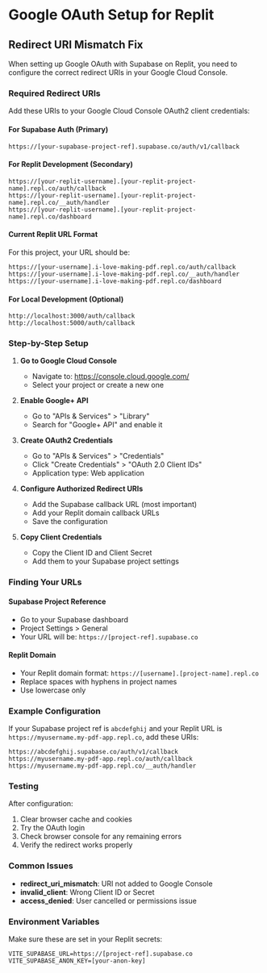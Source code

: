 # Google OAuth Setup for Replit

## Redirect URI Mismatch Fix

When setting up Google OAuth with Supabase on Replit, you need to configure the correct redirect URIs in your Google Cloud Console.

### Required Redirect URIs

Add these URIs to your Google Cloud Console OAuth2 client credentials:

#### For Supabase Auth (Primary)
```
https://[your-supabase-project-ref].supabase.co/auth/v1/callback
```

#### For Replit Development (Secondary)
```
https://[your-replit-username].[your-replit-project-name].repl.co/auth/callback
https://[your-replit-username].[your-replit-project-name].repl.co/__auth/handler
https://[your-replit-username].[your-replit-project-name].repl.co/dashboard
```

#### Current Replit URL Format
For this project, your URL should be:
```
https://[your-username].i-love-making-pdf.repl.co/auth/callback
https://[your-username].i-love-making-pdf.repl.co/__auth/handler
https://[your-username].i-love-making-pdf.repl.co/dashboard
```

#### For Local Development (Optional)
```
http://localhost:3000/auth/callback
http://localhost:5000/auth/callback
```

### Step-by-Step Setup

1. **Go to Google Cloud Console**
   - Navigate to: https://console.cloud.google.com/
   - Select your project or create a new one

2. **Enable Google+ API**
   - Go to "APIs & Services" > "Library"
   - Search for "Google+ API" and enable it

3. **Create OAuth2 Credentials**
   - Go to "APIs & Services" > "Credentials"
   - Click "Create Credentials" > "OAuth 2.0 Client IDs"
   - Application type: Web application

4. **Configure Authorized Redirect URIs**
   - Add the Supabase callback URL (most important)
   - Add your Replit domain callback URLs
   - Save the configuration

5. **Copy Client Credentials**
   - Copy the Client ID and Client Secret
   - Add them to your Supabase project settings

### Finding Your URLs

#### Supabase Project Reference
- Go to your Supabase dashboard
- Project Settings > General
- Your URL will be: `https://[project-ref].supabase.co`

#### Replit Domain
- Your Replit domain format: `https://[username].[project-name].repl.co`
- Replace spaces with hyphens in project names
- Use lowercase only

### Example Configuration

If your Supabase project ref is `abcdefghij` and your Replit URL is `https://myusername.my-pdf-app.repl.co`, add these URIs:

```
https://abcdefghij.supabase.co/auth/v1/callback
https://myusername.my-pdf-app.repl.co/auth/callback
https://myusername.my-pdf-app.repl.co/__auth/handler
```

### Testing

After configuration:
1. Clear browser cache and cookies
2. Try the OAuth login
3. Check browser console for any remaining errors
4. Verify the redirect works properly

### Common Issues

- **redirect_uri_mismatch**: URI not added to Google Console
- **invalid_client**: Wrong Client ID or Secret
- **access_denied**: User cancelled or permissions issue

### Environment Variables

Make sure these are set in your Replit secrets:
```
VITE_SUPABASE_URL=https://[project-ref].supabase.co
VITE_SUPABASE_ANON_KEY=[your-anon-key]
```